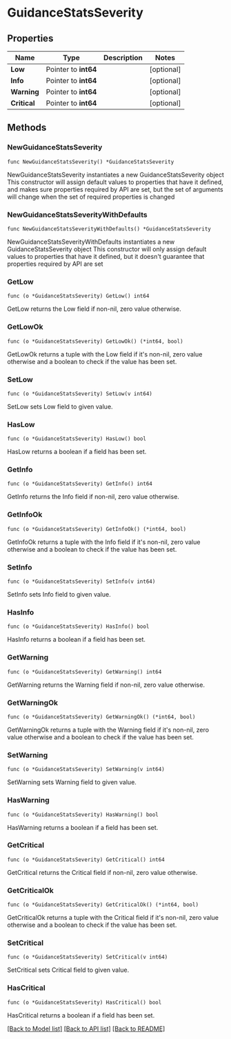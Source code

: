 # GuidanceStatsSeverity

## Properties

Name | Type | Description | Notes
------------ | ------------- | ------------- | -------------
**Low** | Pointer to **int64** |  | [optional] 
**Info** | Pointer to **int64** |  | [optional] 
**Warning** | Pointer to **int64** |  | [optional] 
**Critical** | Pointer to **int64** |  | [optional] 

## Methods

### NewGuidanceStatsSeverity

`func NewGuidanceStatsSeverity() *GuidanceStatsSeverity`

NewGuidanceStatsSeverity instantiates a new GuidanceStatsSeverity object
This constructor will assign default values to properties that have it defined,
and makes sure properties required by API are set, but the set of arguments
will change when the set of required properties is changed

### NewGuidanceStatsSeverityWithDefaults

`func NewGuidanceStatsSeverityWithDefaults() *GuidanceStatsSeverity`

NewGuidanceStatsSeverityWithDefaults instantiates a new GuidanceStatsSeverity object
This constructor will only assign default values to properties that have it defined,
but it doesn't guarantee that properties required by API are set

### GetLow

`func (o *GuidanceStatsSeverity) GetLow() int64`

GetLow returns the Low field if non-nil, zero value otherwise.

### GetLowOk

`func (o *GuidanceStatsSeverity) GetLowOk() (*int64, bool)`

GetLowOk returns a tuple with the Low field if it's non-nil, zero value otherwise
and a boolean to check if the value has been set.

### SetLow

`func (o *GuidanceStatsSeverity) SetLow(v int64)`

SetLow sets Low field to given value.

### HasLow

`func (o *GuidanceStatsSeverity) HasLow() bool`

HasLow returns a boolean if a field has been set.

### GetInfo

`func (o *GuidanceStatsSeverity) GetInfo() int64`

GetInfo returns the Info field if non-nil, zero value otherwise.

### GetInfoOk

`func (o *GuidanceStatsSeverity) GetInfoOk() (*int64, bool)`

GetInfoOk returns a tuple with the Info field if it's non-nil, zero value otherwise
and a boolean to check if the value has been set.

### SetInfo

`func (o *GuidanceStatsSeverity) SetInfo(v int64)`

SetInfo sets Info field to given value.

### HasInfo

`func (o *GuidanceStatsSeverity) HasInfo() bool`

HasInfo returns a boolean if a field has been set.

### GetWarning

`func (o *GuidanceStatsSeverity) GetWarning() int64`

GetWarning returns the Warning field if non-nil, zero value otherwise.

### GetWarningOk

`func (o *GuidanceStatsSeverity) GetWarningOk() (*int64, bool)`

GetWarningOk returns a tuple with the Warning field if it's non-nil, zero value otherwise
and a boolean to check if the value has been set.

### SetWarning

`func (o *GuidanceStatsSeverity) SetWarning(v int64)`

SetWarning sets Warning field to given value.

### HasWarning

`func (o *GuidanceStatsSeverity) HasWarning() bool`

HasWarning returns a boolean if a field has been set.

### GetCritical

`func (o *GuidanceStatsSeverity) GetCritical() int64`

GetCritical returns the Critical field if non-nil, zero value otherwise.

### GetCriticalOk

`func (o *GuidanceStatsSeverity) GetCriticalOk() (*int64, bool)`

GetCriticalOk returns a tuple with the Critical field if it's non-nil, zero value otherwise
and a boolean to check if the value has been set.

### SetCritical

`func (o *GuidanceStatsSeverity) SetCritical(v int64)`

SetCritical sets Critical field to given value.

### HasCritical

`func (o *GuidanceStatsSeverity) HasCritical() bool`

HasCritical returns a boolean if a field has been set.


[[Back to Model list]](../README.md#documentation-for-models) [[Back to API list]](../README.md#documentation-for-api-endpoints) [[Back to README]](../README.md)


